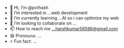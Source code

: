 - 👋 Hi, I’m @pvthash
- 👀 I’m interested in ...web development 
- 🌱 I’m currently learning ...AI so i can optimize my web 
- 💞️ I’m looking to collaborate on ...
- 📫 How to reach me ...harshkumar56586@gmail.com
- 😄 Pronouns: ...
- ⚡ Fun fact: ...

<!---
pvthash/pvthash is a ✨ special ✨ repository because its `README.md` (this file) appears on your GitHub profile.
You can click the Preview link to take a look at your changes.
--->
